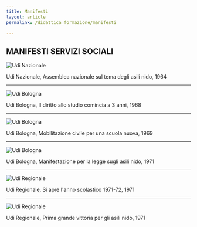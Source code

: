 ```yaml
---
title: Manifesti
layout: article
permalink: /didattica_formazione/manifesti

---
```


## MANIFESTI SERVIZI SOCIALI



![Udi Nazionale](../images/didattica_formazione/SS-NA-01.jpg)

Udi Nazionale, Assemblea nazionale sul tema degli asili nido, 1964


---


![Udi Bologna](../images/didattica_formazione/SS-BO-01.jpg)

Udi Bologna, Il diritto allo studio comincia a 3 anni, 1968


---


![Udi Bologna](../images/didattica_formazione/SS-BO-02.jpg)

Udi Bologna, Mobilitazione civile per una scuola nuova, 1969


---


![Udi Bologna](../images/didattica_formazione/SS-BO-03.jpg)

Udi Bologna, Manifestazione per la legge sugli asili nido, 1971


---


![Udi Regionale](../images/didattica_formazione/SS-RE-01.jpg)

Udi Regionale, Si apre l'anno scolastico 1971-72, 1971


---


![Udi Regionale](../images/didattica_formazione/SS-RE-02.jpg)

Udi Regionale, Prima grande vittoria per gli asili nido, 1971
